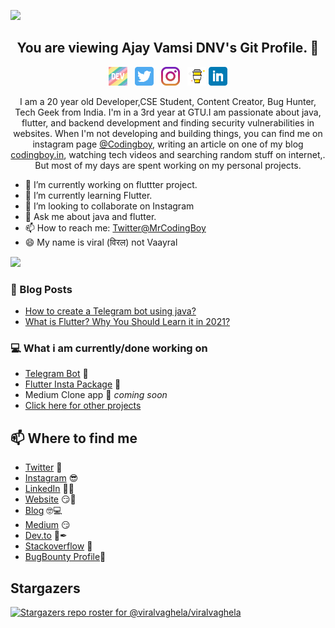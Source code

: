 ![](https://komarev.com/ghpvc/?username=ajay-vamsi)


<h2 align="center">You are viewing Ajay Vamsi DNV's Git Profile. 👋</h2>

<p align='center'>
<a href="https://dev.to/viralvaghela"><img height="30" src="icons/dev.png?raw=true"></a>&nbsp;&nbsp;
<a href="https://twitter.com/mrcodingboy"><img height="30" src="icons/twitter.png?raw=true"></a>&nbsp;&nbsp;
<a href="https://instagram.com/coding_boy_"><img height="30" src="icons/instagram.jpg?raw=true"></a>&nbsp;&nbsp;
<a href="https://www.buymeacoffee.com/codingboy"><img height="30" src="icons/by-me-a-coffee.png?raw=true"></a>
<a href="https://www.linkedin.com/in/viralv/"><img height="30" src="icons/linkedin.png?raw=true"></a>
</p>

<p align="center">I am a 20 year old Developer,CSE Student, Content Creator, Bug Hunter, Tech Geek from India.
I'm in a 3rd year at GTU.I am passionate about java, flutter, and backend development and finding security vulnerabilities in websites.
When I'm not developing and building things, you can find me on instagram page <a href="https://instagram.com/coding_boy_">@Codingboy</a>, writing an article on one of my blog <a href="https://codingboy.in">codingboy.in</a>, watching tech videos and searching random stuff on internet,. But most of my days are spent working on my personal projects.</p>
  

- 🔭 I’m currently working on fluttter project.
- 🌱 I’m currently learning Flutter.
- 👯 I’m looking to collaborate on Instagram
- 💬 Ask me about java and flutter.
- 📫 How to reach me: [Twitter@MrCodingBoy](https://twitter.com/mrcodingboy)
- 😄 My name is viral (विरल) not Vaayral 


<img src="https://github-readme-stats.vercel.app/api?username=viralvaghela&&show_icons=true&title_color=ffffff&icon_color=bb2acf&text_color=daf7dc&bg_color=191919">

### 📰 Blog Posts
<!-- BLOG-POST-LIST:START -->
- [How to create a Telegram bot using java?
](https://codingboy.in/how-to-create-a-telegram-bot-using-java/)
- [What is Flutter? Why You Should Learn it in 2021?
](https://vaghelaviral.medium.com/what-is-flutter-why-you-should-learn-it-in-2021-43bd03dade34)

### 💻 What i am currently/done working on
- [Telegram Bot](https://github.com/viralvaghela/Telegram-Bot-Array-Index-Out-Of-Bound)  🚀
- [Flutter Insta Package](https://pub.dev/packages/flutter_insta)  🚀
- Medium Clone app  🚀 *coming soon*
- [Click here for other projects](https://github.com/viralvaghela?tab=repositories)



## 📫 Where to find me
- [Twitter](https://twitter.com/MrCodingBoy) 🐤
- [Instagram](https://instagram.com/coding_boy_) 😎
- [LinkedIn](https://www.linkedin.com/in/viralv/) 👨💼
- [Website](https://viralvaghela.github.io) 😏🔗
- [Blog](https://codingboy.in) 🤓💻
- [Medium](https://vaghelaviral.medium.com/) 😏
- [Dev.to](https://dev.to/viralvaghela) 🔨✒
- [Stackoverflow](https://stackoverflow.com/users/13090648/viral) 💌
- [BugBounty Profile](https://www.openbugbounty.org/researchers/Codingboy/)🐞

## Stargazers

[![Stargazers repo roster for @viralvaghela/viralvaghela](https://reporoster.com/stars/viralvaghela/viralvaghela)](https://github.com/viralvaghela/viralvaghela/stargazers)

[//]: #"![Spotify](https://spotify-recently-played-readme.vercel.app/api?user=4f0pk3xk5utgsr6kzjpcpcf9k&count=1)"
